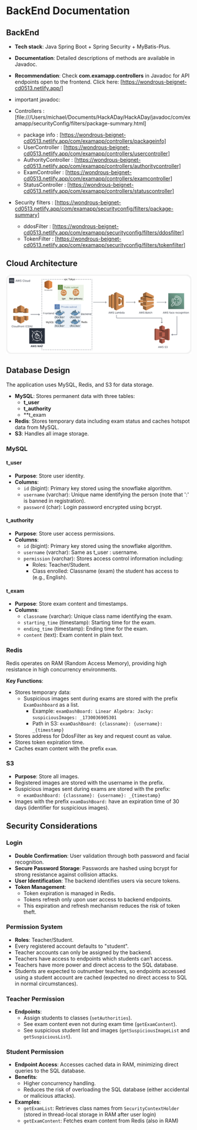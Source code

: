 # BackEnd Documentation

## BackEnd
- **Tech stack**: Java Spring Boot + Spring Security + MyBatis-Plus.
- **Documentation**: Detailed descriptions of methods are available in Javadoc.
- **Recommendation**: Check **com.examapp.controllers** in Javadoc for API endpoints open to the frontend. Click here: [https://wondrous-beignet-cd0513.netlify.app/]
- important javadoc:
- Controllers : [file:///Users/michael/Documents/HackADay/HackADay/javadoc/com/examapp/securityConfig/filters/package-summary.html]
  - package info : [https://wondrous-beignet-cd0513.netlify.app/com/examapp/controllers/packageinfo]
  - UserController : [https://wondrous-beignet-cd0513.netlify.app/com/examapp/controllers/usercontroller]
  - AuthorityController : [https://wondrous-beignet-cd0513.netlify.app/com/examapp/controllers/authoritycontroller]
  - ExamController : [https://wondrous-beignet-cd0513.netlify.app/com/examapp/controllers/examcontroller]
  - StatusController : [https://wondrous-beignet-cd0513.netlify.app/com/examapp/controllers/statuscontroller]
  
- Security filters : [https://wondrous-beignet-cd0513.netlify.app/com/examapp/securityconfig/filters/package-summary]
  - ddosFilter : [https://wondrous-beignet-cd0513.netlify.app/com/examapp/securityconfig/filters/ddosfilter]
  - TokenFilter : [https://wondrous-beignet-cd0513.netlify.app/com/examapp/securityconfig/filters/tokenfilter]

## Cloud Architecture
![AWS Cloud](/asset/AWS_Cloud.png)

## Database Design
The application uses MySQL, Redis, and S3 for data storage.

- **MySQL**: Stores permanent data with three tables:
  - **t_user**
  - **t_authority**
  - **t_exam
- **Redis**: Stores temporary data including exam status and caches hotspot data from MySQL.
- **S3**: Handles all image storage.

### MySQL

#### t_user
- **Purpose**: Store user identity.
- **Columns**:
  - `id` (bigint): Primary key stored using the snowflake algorithm.
  - `username` (varchar): Unique name identifying the person (note that ':' is banned in registration).
  - `password` (char): Login password encrypted using bcrypt.

#### t_authority
- **Purpose**: Store user access permissions.
- **Columns**:
  - `id` (bigint): Primary key stored using the snowflake algorithm.
  - `username` (varchar): Same as t_user : username.
  - `permission` (varchar): Stores access control information including:
    - Roles: Teacher/Student.
    - Class enrolled: Classname (exam) the student has access to (e.g., English).

#### t_exam
- **Purpose**: Store exam content and timestamps.
- **Columns**:
  - `classname` (varchar): Unique class name identifying the exam.
  - `starting_time` (timestamp): Starting time for the exam.
  - `ending_time` (timestamp): Ending time for the exam.
  - `content` (text): Exam content in plain text.

### Redis
Redis operates on RAM (Random Access Memory), providing high resistance in high concurrency environments.

**Key Functions**:
- Stores temporary data:
  - Suspicious images sent during exams are stored with the prefix `ExamDashboard` as a list.
    - Example: `examDashBoard: Linear Algebra: Jacky: suspiciousImages: _1730036905301`
    - Path in S3: `examDashBoard: {classname}: {username}: _{timestamp}`
- Stores address for DdosFilter as key and request count as value.
- Stores token expiration time.
- Caches exam content with the prefix `exam`.

### S3
- **Purpose**: Store all images.
- Registered images are stored with the username in the prefix.
- Suspicious images sent during exams are stored with the prefix:
  - `examDashBoard: {classname}: {username}: _{timestamp}`
- Images with the prefix `examDashBoard:` have an expiration time of 30 days (identifier for suspicious images).

## Security Considerations

### Login
- **Double Confirmation**: User validation through both password and facial recognition.
- **Secure Password Storage**: Passwords are hashed using bcrypt for strong resistance against collision attacks.
- **User Identification**: The backend identifies users via secure tokens.
- **Token Management**:
  - Token expiration is managed in Redis.
  - Tokens refresh only upon user access to backend endpoints.
  - This expiration and refresh mechanism reduces the risk of token theft.

### Permission System
- **Roles**: Teacher/Student.
- Every registered account defaults to "student".
- Teacher accounts can only be assigned by the backend.
- Teachers have access to endpoints which students can’t access.
- Teachers have more power and direct access to the SQL database.
- Students are expected to outnumber teachers, so endpoints accessed using a student account are cached (expected no direct access to SQL in normal circumstances).

### Teacher Permission
- **Endpoints**:
  - Assign students to classes (`setAuthorities`).
  - See exam content even not during exam time (`getExamContent`).
  - See suspicious student list and images (`getSuspiciousImageList` and `getSuspiciousList`).

### Student Permission
- **Endpoint Access**: Accesses cached data in RAM, minimizing direct queries to the SQL database.
- **Benefits**:
  - Higher concurrency handling.
  - Reduces the risk of overloading the SQL database (either accidental or malicious attacks).
- **Examples**:
  - `getExamList`: Retrieves class names from `SecurityContextHolder` (stored in thread-local storage in RAM after user login)
  - `getExamContent`: Fetches exam content from Redis (also in RAM)


